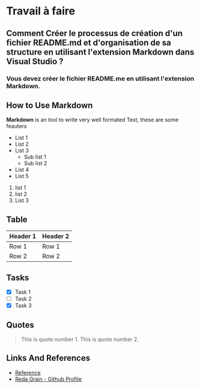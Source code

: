 # Travail à faire

## Comment Créer le processus de création d'un fichier README.md et d'organisation de sa structure en utilisant l'extension Markdown dans Visual Studio ?

### Vous devez créer le fichier README.me en utilisant l'extension Markdown.

## How to Use Markdown

**Markdown** is an tool to write very well formated Text, these are some feauters

* List 1
* List 2
* List 3
  * Sub list 1
  * Sub list 2
* List 4
* List 5


 1. list 1
 2. list 2
 3. List 3



## Table


| Header 1 | Header 2 |
|----------|----------|
| Row 1    | Row 1    |
| Row 2    | Row 2    |


## Tasks

- [x] Task 1
- [ ] Task 2
- [x] Task 3

## Quotes
> This is quote number 1.
> This is quote number 2.

## Links And References 
- [Reference](https://github.com/grain03/CNMH/blob/master/Branch%20Techniques/Labs/Lab-Markdown/Reference.md)
- [Reda Grain - Github Profile](https://www.github.com/grain03)
